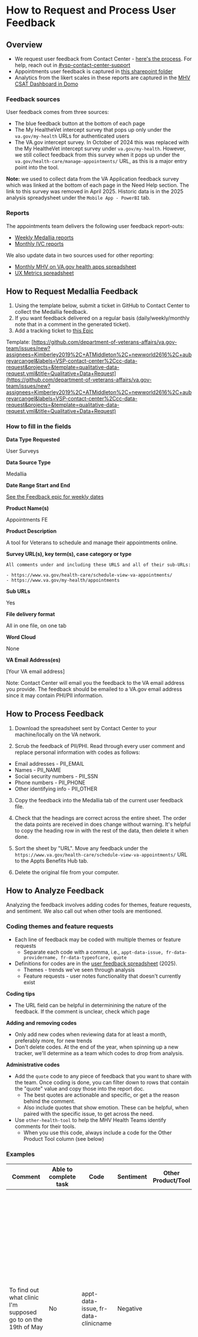 # How to Request and Process User Feedback

## Overview

- We request user feedback from Contact Center - [here's the process](#how-to-request-and-process-medallia-feedback). For help, reach out in [#vsp-contact-center-support](https://dsva.slack.com/archives/CNCEXNXK4)
- Appointments user feedback is captured in [this sharepoint folder](https://dvagov.sharepoint.com/sites/HealthApartment/Shared%20Documents/Forms/AllItems.aspx?id=%2Fsites%2FHealthApartment%2FShared%20Documents%2FAppointments%2FUser%20Feedback&viewid=9384f3a8%2De3e8%2D4abb%2Db2ab%2D24cf305ccdac&newTargetListUrl=%2Fsites%2FHealthApartment%2FShared%20Documents&viewpath=%2Fsites%2FHealthApartment%2FShared%20Documents%2FForms%2FAllItems%2Easpx)
- Analytics from the likert scales in these reports are captured in the [MHV CSAT Dashboard in Domo](https://va-gov.domo.com/page/601491420?userId=917050460)

### Feedback sources

User feedback comes from three sources:
- The blue feedback button at the bottom of each page
- The My HealtheVet intercept survey that pops up only under the `va.gov/my-health` URLs for authenticated users
- The VA.gov intercept survey. In October of 2024 this was replaced with the My HealtheVet intercept survey under `va.gov/my-health`. However, we still collect feedback from this survey when it pops up under the `va.gov/health-care/manage-appointments/` URL, as this is a major entry point into the tool.

**Note:** we used to collect data from the VA Application feedback survey which was linked at the bottom of each page in the Need Help section. The link to this survey was removed in April 2025. Historic data is in the 2025 analysis spreadysheet under the `Mobile App - PowerBI` tab.

### Reports

The appointments team delivers the following user feedback report-outs:
- [Weekly Medallia reports](#weekly-medallia-reports) 
- [Monthly IVC reports](#monthly-ivc-reports) 

We also update data in two sources used for other reporting:
- [Monthly MHV on VA.gov health apps spreadsheet](#monthly-mhv-on-vagov-feedback-spreadsheets) 
- [UX Metrics spreadsheet](#ux-metrics-spreadsheet)

## How to Request Medallia Feedback

1. Using the template below, submit a ticket in GitHub to Contact Center to collect the Medallia feedback. 
2. If you want feedback delivered on a regular basis (daily/weekly/monthly note that in a comment in the generated ticket).
3. Add a tracking ticket to [this Epic](https://github.com/department-of-veterans-affairs/va.gov-team/issues/102341)

Template: [https://github.com/department-of-veterans-affairs/va.gov-team/issues/new?assignees=Kimberley2019%2C+ATMiddleton%2C+newworld2616%2C+aubreyarcangel&labels=VSP-contact-center%2Ccc-data-request&projects=&template=qualitative-data-request.yml&title=Qualitative+Data+Request](https://github.com/department-of-veterans-affairs/va.gov-team/issues/new?assignees=Kimberley2019%2C+ATMiddleton%2C+newworld2616%2C+aubreyarcangel&labels=VSP-contact-center%2Ccc-data-request&projects=&template=qualitative-data-request.yml&title=Qualitative+Data+Request)

### How to fill in the fields

**Data Type Requested**

User Surveys

**Data Source Type**

Medallia

**Date Range Start and End**

[See the Feedback epic for weekly dates](https://github.com/department-of-veterans-affairs/va.gov-team/issues/102341)

**Product Name(s)**

Appointments FE

**Product Description**

A tool for Veterans to schedule and manage their appointments online.

**Survey URL(s), key term(s), case category or type**

```
All comments under and including these URLS and all of their sub-URLs:

- https://www.va.gov/health-care/schedule-view-va-appointments/
- https://www.va.gov/my-health/appointments
```

**Sub URLs**

Yes

**File delivery format**

All in one file, on one tab

**Word Cloud**

None

**VA Email Address(es)**

[Your VA email address]

Note: Contact Center will email you the feedback to the VA email address you provide. The feedback should be emailed to a VA.gov email address since it may contain PHI/PII information. 

## How to Process Feedback

1. Download the spreadsheet sent by Contact Center to your machine/locally on the VA network. 

2. Scrub the feedback of PII/PHI. Read through every user comment and replace personal information with codes as follows:
- Email addresses - PII_EMAIL
- Names - PII_NAME
- Social security numbers - PII_SSN
- Phone numbers - PII_PHONE
- Other identifying info - PII_OTHER

3. Copy the feedback into the Medallia tab of the current user feedback file.

4. Check that the headings are correct across the entire sheet. The order the data points are received in does change without warning. It's helpful to copy the heading row in with the rest of the data, then delete it when done.

5. Sort the sheet by "URL". Move any feedback under the `https://www.va.gov/health-care/schedule-view-va-appointments/` URL to the Appts Benefits Hub tab.

8. Delete the original file from your computer.

## How to Analyze Feedback

Analyzing the feedback involves adding codes for themes, feature requests, and sentiment. We also call out when other tools are mentioned.

### Coding themes and feature requests

- Each line of feedback may be coded with multiple themes or feature requests
   - Separate each code with a comma, i.e., `appt-data-issue, fr-data-providername, fr-data-typeofcare, quote` 
- Definitions for codes are in the [user feedback spreadsheet](https://dvagov.sharepoint.com/:x:/r/sites/HealthApartment/Shared%20Documents/Appointments/User%20Feedback/2025%20Analysis.xlsx?d=wdaa5b5f611b649a28c4fcbc0bc8ef07a&csf=1&web=1&e=ZOW5q7) (2025). 
   - Themes - trends we've seen through analysis
   - Feature requests - user notes functionality that doesn't currently exist

**Coding tips**

- The URL field can be helpful in determinining the nature of the feedback. If the comment is unclear, check which page

 **Adding and removing codes**

- Only add new codes when reviewing data for at least a month, preferably more, for new trends
- Don't delete codes. At the end of the year, when spinning up a new tracker, we'll determine as a team which codes to drop from analysis.
 
**Administrative codes**

- Add the `quote` code to any piece of feedback that you want to share with the team. Once coding is done, you can filter down to rows that contain the "quote" value and copy those into the report doc.
  - The best quotes are actionable and specific, or get a the reason behind the comment.
  - Also include quotes that show emotion. These can be helpful, when paired with the specific issue, to get across the need.
- Use `other-health-tool` to help the MHV Health Teams identify comments for their tools.
   - When you use this code, always include a code for the Other Product Tool column (see below)
 
 
### Examples

| Comment                                                                          | Able to complete task | Code                                     | Sentiment | Other Product/Tool | Explanation |
|----------------------------------------------------------------------------------|-----------------------|------------------------------------------|-----------|--------------------|-------------|
| To find out what clinic I'm supposed go to on the 19th of May                    |   No                  | appt-data-issue, fr-data-clinicname      | Negative  |                    |  They didn't fill out any likert ratings, but this is negative because they weren't able to complete their task, which was to identify the clinic. They were on the URL for their appointments list, so they were looking for the name of the clinic there. This is a data issue because important data was missing, and a feature request because they noted the data they wanted on the page          |
| my medications were stopped without warning, i still had refills.....            |  No                    |  unrelated, other-health-tool            | Negative  | Medications       |  This is unrelated to the tools because it's a staff process issue. However, because it mentioned medications, we note it for the Medications team so they can review. Along with the comment being about a generally bad situation, all the likert values were low, so the sentiment is negative         |


### **Add codes for Sentiment**

- Each line of feedback may be coded with a single sentiment code. Codes for sentiment are:
    - Positive
    - Negative
    - Mixed
    - Neutral
- If the sentiment is unclear by the comment alone, use the following fields to help determine sentiment:
    - `Were you able to do your task today?` - if the comment just includes a task, like "cancel an appointment" and they answer "No" to this question, then it's more likely a negative comment
    - `What is your overall satisfaction with this site`
    - `VA.gov experience`
    - `VA.gov understanding`
    - `Please rate your experience with this site`
- Leave sentiment blank if there is no comment or likert rating

### **Add codes for other products/tools**

- If the comment includes a mention of a tool other than appointments, use the follow codes (separate multiple with commas):
    - Secure Messaging
    - Medical Records
    - Medications
- These are copied over to the monthly MHV on VA.gov feedback spreadsheets to help other teams identify relevant feedback

## How to report/share out feedback

### Weekly Medallia reports

Every week we analyze feedback from the previous week and report to OCTO and the delivery team. These reports are generated from Medallia feedback - [here's how to request and code that feedback](#how-to-request-and-process-medallia-feedback).

#### How to collect data for the report

- Filter the Medallia sheet by the date range you're analyzing
- Add a second filter on the codes column for any cell that contains `quote`.
- Copy the quotes into the [Select Quotes sheet](https://dvagov.sharepoint.com/:w:/r/sites/HealthApartment/Shared%20Documents/Appointments/User%20Feedback/2025%20Analysis%20-%20Select%20Quotes.docx?d=w2738630d47d64de68e05cef933b39cea&csf=1&web=1&e=mHnZM7) (2025 example)

#### How to organize the report

- Group the quotes into common themes. Codes can be helpful, but can also be combined here
    - For example, if a lot of comments around canceling and rescheduling, merging those can be helpful to illustrate that they're part of the same workflow - often when a user cancels an appointment, they want to reschedule it
    - If a comment spans categories, include it in the most relevant category
        - Unless each comment is truly separate, like a bulletted list of issues, each of which is a worthy quote. In that case, include in multiple categories.
- Important quotes go to the top.
    - Note any big changes in feedback - and, if possible, why (like if a new feature was released)
    - Note anything that sounds like a bug that needs to be addressed. 
  
#### How to share out the report

- Share links to both the updated spreadsheet and Select Quotes document in the `#appointments-fe-meetup` channel. Note the dates of the updated date, and ping Kay, Kristen, and Robyn Singleton.
   - If you think you identified a bug, ping the PM and Dev Lead. 
- Add the links to the Medallia ticket and close it.


### Monthly IVC reports 

Every month we report on the previous month's Medallia activity in an overall report to IVC.

1. Add a section for the previous month to the Medallia slide deck. Update the dates and copy in the relevant charts. 
2. When the IVC demo deck for that month is done, copy the Medallia slides into that deck. [IVC Monthly Demo Slide Decks](https://dvagov.sharepoint.com/sites/HealthApartment/Shared%20Documents/Forms/AllItems.aspx?csf=1&web=1&e=mPX7ia&CID=1a315a7a%2D9b50%2D4fd3%2Dbf47%2D79b746fd6e64&FolderCTID=0x012000E6CB91B251F8F14F832E520FAF90885D&id=%2Fsites%2FHealthApartment%2FShared%20Documents%2FAppointments%2FIVC%20Monthly%20Demo)

### Monthly MHV on VA.gov feedback spreadsheets

The MHV teams use a different process and format for analyzing user feedback. We copy the Medallia (auth) feedback into their monthly sheet, including the sentiment analysis but not the codes. The MHV monthly spreadsheets are in [this Sharepoint folder](https://dvagov.sharepoint.com/sites/HealthApartment/Shared%20Documents/Forms/AllItems.aspx?newTargetListUrl=%2Fsites%2FHealthApartment%2FShared%20Documents&viewpath=%2Fsites%2FHealthApartment%2FShared%20Documents%2FForms%2FAllItems%2Easpx&id=%2Fsites%2FHealthApartment%2FShared%20Documents%2FGeneral%2FMonitoring%2C%20Reporting%2C%20and%20Feedback%2FMedallia%20feedback&viewid=9384f3a8%2De3e8%2D4abb%2Db2ab%2D24cf305ccdac)

Process 
- Copy the feedback into the relevant sheet for the month, following the provided format.
- Include data for "sentiment" 
- Include data under "other health tool"
- Don't add the universal codes, or the codes we've added to the report. 

### UX Metrics spreadsheet

The spreadsheet, and instructions on how to update it, are [here](https://dvagov.sharepoint.com/:x:/r/sites/HealthApartment/_layouts/15/doc.aspx?sourcedoc=%7Bc95ca18b-ba4a-4913-ba21-0545e72d2cc9%7D&action=edit).

